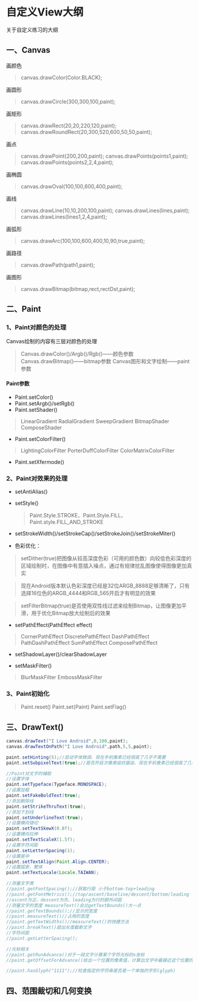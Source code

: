 # 自定义View大纲

关于自定义练习的大纲

## 一、Canvas

画颜色

> canvas.drawColor(Color.BLACK);


画圆形
> canvas.drawCircle(300,300,100,paint);

画矩形

> canvas.drawRect(20,20,220,120,paint);
> canvas.drawRoundRect(20,300,520,600,50,50,paint);


画点

> canvas.drawPoint(200,200,paint);
> canvas.drawPoints(points1,paint);
> canvas.drawPoints(points2,2,4,paint);


画椭圆

> canvas.drawOval(100,100,600,400,paint);


画线


>canvas.drawLine(10,10,200,100,paint);
canvas.drawLines(lines,paint);
canvas.drawLines(lines1,2,4,paint);


画弧形


>canvas.drawArc(100,100,600,400,10,90,true,paint);


画路径


>canvas.drawPath(path1,paint);


画图形


>canvas.drawBitmap(bitmap,rect,rectDst,paint);

## 二、Paint

### 1、Paint对颜色的处理

Canvas绘制的内容有三层对颜色的处理

> Canvas.drawColor()/Argb()/Rgb()——颜色参数   
> Canvas.drawBitmap()——bitmap参数
> Canvas图形和文字绘制——paint参数

#### Paint参数

* Paint.setColor()
* Paint.setArgb()/setRgb()
* Paint.setShader()

>LinearGradient
RadialGradient
SweepGradient
BitmapShader
ComposeShader

* Paint.setColorFilter()

>LightingColorFilter
PorterDuffColorFilter
ColorMatrixColorFilter

* Paint.setXfermode()

### 2、Paint对效果的处理

* setAntiAlias()

* setStyle()

  > Paint.Style.STROKE、Paint.Style.FILL、Paint.style.FILL_AND_STROKE

* setStrokeWidth()/setStrokeCap()/setStrokeJoin()/setStrokeMiter()

* 色彩优化：

> setDither(true)把图像从较高深度色彩（可用的颜色数）向较低色彩深度的区域绘制时，在图像中有意插入噪点，通过有规律扰乱图像使得图像更加真实

> 现在Android版本默认色彩深度已经是32位ARGB_8888足够清晰了，只有选择16位色的ARGB_4444和RGB_565开启才有明显的效果

> setFilterBitmap(true)是否使用双性线过滤来绘制Bitmap，让图像更加平滑，用于优化Bitmap放大绘制后的效果

* setPathEffect(PathEffect effect)

> CornerPathEffect
> DiscretePathEffect
> DashPathEffect
> PathDashPathEffect
> SumPathEffect
> ComposePathEffect


* setShadowLayer()/clearShadowLayer

* setMaskFilter()

> BlurMaskFilter
> EmbossMaskFilter

### 3、Paint初始化

>Paint.reset()
Paint.set(Paint)
Paint.setFlag()

## 三、DrawText()

```Java
canvas.drawText("I Love Android",0,100,paint);
canvas.drawTextOnPath("I Love Android",path,5,5,paint);

paint.setHinting(5);//启动字体微调、现在手机像素已经很高了几乎不需要
paint.setSubpixelText(true);//是否开启次像素级抗锯齿、现在手机像素已经很高了几乎不需要

//Paint对文字的辅助
//设置字体
paint.setTypeface(Typeface.MONOSPACE);
//设置加粗
paint.setFakeBoldText(true);
//添加删除线
paint.setStrikeThruText(true);
//添加下划线
paint.setUnderlineText(true);
//设置横向错切
paint.setTextSkewX(0.8f);
//设置横向拉伸
paint.setTextScaleX(1.5f);
//设置字符间距
paint.setLetterSpacing(1);
//设置居中
paint.setTextAlign(Paint.Align.CENTER);
//设置国家，繁体
paint.setTextLocale(Locale.TAIWAN);

//测量文字类
//paint.getFontSpacing();//获取行距 小于bottom-top+leading
//paint.getFontMetrics();//top/ascent/baseline/descent/bottom/leading
//ascent为正、descent为负、leading为行的额外间距
//测量文字的宽度 measureText()会比getTextBounds()大一点
//paint.getTextBounds();//显示的宽度
//paint.measureText()//占用的宽度
//paint.getTextWidths()//measureText()的快捷方法
//paint.breakText()超出长度截断文字
//字符间距
//paint.getLetterSpacing();

//光标相关
//paint.getRunAdvance()对于一段文字计算某个字符光标的x坐标
//paint.getOffsetForAdvance()给出一个位置的像素值，计算出文字中最接近这个位置的字符偏移量(即第几个字符最接近这个坐标)

//paint.hasGlyph("1111");//检查指定的字符串是否是一个单独的字形(glyph)
```

## 四、范围裁切和几何变换

